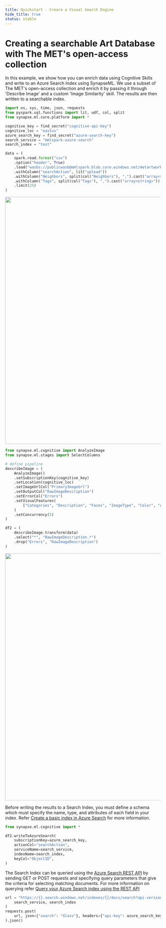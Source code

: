 ```yaml
---
title: Quickstart - Creare a Visual Search Engine
hide_title: true
status: stable
---
```

<h1>Creating a searchable Art Database with The MET's open-access collection</h1>

In this example, we show how you can enrich data using Cognitive Skills and write to an Azure Search Index using SynapseML. We use a subset of The MET's open-access collection and enrich it by passing it through 'Describe Image' and a custom 'Image Similarity' skill. The results are then written to a searchable index.


```python
import os, sys, time, json, requests
from pyspark.sql.functions import lit, udf, col, split
from synapse.ml.core.platform import *

cognitive_key = find_secret("cognitive-api-key")
cognitive_loc = "eastus"
azure_search_key = find_secret("azure-search-key")
search_service = "mmlspark-azure-search"
search_index = "test"
```


```python
data = (
    spark.read.format("csv")
    .option("header", True)
    .load("wasbs://publicwasb@mmlspark.blob.core.windows.net/metartworks_sample.csv")
    .withColumn("searchAction", lit("upload"))
    .withColumn("Neighbors", split(col("Neighbors"), ",").cast("array<string>"))
    .withColumn("Tags", split(col("Tags"), ",").cast("array<string>"))
    .limit(25)
)
```

<img src="https://mmlspark.blob.core.windows.net/graphics/CognitiveSearchHyperscale/MetArtworkSamples.png" width="800" />


```python
from synapse.ml.cognitive import AnalyzeImage
from synapse.ml.stages import SelectColumns

# define pipeline
describeImage = (
    AnalyzeImage()
    .setSubscriptionKey(cognitive_key)
    .setLocation(cognitive_loc)
    .setImageUrlCol("PrimaryImageUrl")
    .setOutputCol("RawImageDescription")
    .setErrorCol("Errors")
    .setVisualFeatures(
        ["Categories", "Description", "Faces", "ImageType", "Color", "Adult"]
    )
    .setConcurrency(5)
)

df2 = (
    describeImage.transform(data)
    .select("*", "RawImageDescription.*")
    .drop("Errors", "RawImageDescription")
)
```

<img src="https://mmlspark.blob.core.windows.net/graphics/CognitiveSearchHyperscale/MetArtworksProcessed.png" width="800" />

Before writing the results to a Search Index, you must define a schema which must specify the name, type, and attributes of each field in your index. Refer [Create a basic index in Azure Search](https://docs.microsoft.com/en-us/azure/search/search-what-is-an-index) for more information.


```python
from synapse.ml.cognitive import *

df2.writeToAzureSearch(
    subscriptionKey=azure_search_key,
    actionCol="searchAction",
    serviceName=search_service,
    indexName=search_index,
    keyCol="ObjectID",
)
```

The Search Index can be queried using the [Azure Search REST API](https://docs.microsoft.com/rest/api/searchservice/) by sending GET or POST requests and specifying query parameters that give the criteria for selecting matching documents. For more information on querying refer [Query your Azure Search index using the REST API](https://docs.microsoft.com/en-us/rest/api/searchservice/Search-Documents)


```python
url = "https://{}.search.windows.net/indexes/{}/docs/search?api-version=2019-05-06".format(
    search_service, search_index
)
requests.post(
    url, json={"search": "Glass"}, headers={"api-key": azure_search_key}
).json()
```
